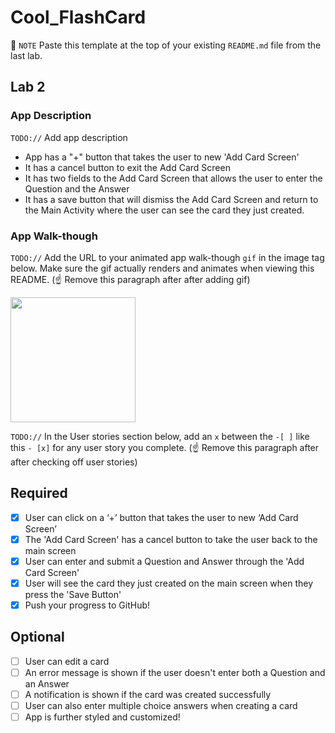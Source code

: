 # Cool_FlashCard
📝 `NOTE` Paste this template at the top of your existing `README.md` file from the last lab.

## Lab 2

### App Description
`TODO://` Add app description
- App has a "+" button that takes the user to new 'Add Card Screen'
- It has a cancel button to exit the Add Card Screen
- It has two fields to the Add Card Screen that allows the user to enter the Question and the Answer
- It has a save button that will dismiss the Add Card Screen and return to the Main Activity where the user can see the card they just created.


### App Walk-though
`TODO://` Add the URL to your animated app walk-though `gif` in the image tag below. Make sure the gif actually renders and animates when viewing this README. (☝️ Remove this paragraph after after adding gif)

<img src="http://g.recordit.co/LjOx9qBsqI.gif" width=200><br>

`TODO://` In the User stories section below, add an `x` between the `-[ ]` like this `- [x]` for any user story you complete. (☝️ Remove this paragraph after after checking off user stories)

## Required
- [x] User can click on a ‘+’ button that takes the user to new ‘Add Card Screen’
- [x] The 'Add Card Screen' has a cancel button to take the user back to the main screen
- [x] User can enter and submit a Question and Answer through the 'Add Card Screen'
- [x] User will see the card they just created on the main screen when they press the 'Save Button'
- [x] Push your progress to GitHub!

## Optional
- [ ] User can edit a card
- [ ] An error message is shown if the user doesn't enter both a Question and an Answer
- [ ] A notification is shown if the card was created successfully
- [ ] User can also enter multiple choice answers when creating a card
- [ ] App is further styled and customized!
